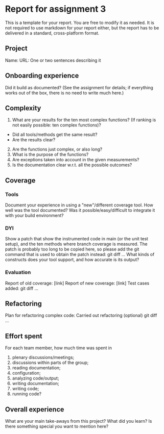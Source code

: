 # Report for assignment 3

This is a template for your report. You are free to modify it as needed.
It is not required to use markdown for your report either, but the report
has to be delivered in a standard, cross-platform format.

## Project

Name:
URL:
One or two sentences describing it

## Onboarding experience

Did it build as documented?
(See the assignment for details; if everything works out of the box,
there is no need to write much here.)

## Complexity

1.  What are your results for the ten most complex functions? (If ranking
is not easily possible: ten complex functions)?
*  Did all tools/methods get the same result?
*  Are the results clear?
2. Are the functions just complex, or also long?
3. What is the purpose of the functions?
4. Are exceptions taken into account in the given measurements?
5. Is the documentation clear w.r.t. all the possible outcomes?

## Coverage

### Tools

Document your experience in using a "new"/different coverage tool.
How well was the tool documented? Was it possible/easy/difficult to
integrate it with your build environment?

### DYI

Show a patch that show the instrumented code in main (or the unit
test setup), and the ten methods where branch coverage is measured.
The patch is probably too long to be copied here, so please add
the git command that is used to obtain the patch instead:
git diff ...
What kinds of constructs does your tool support, and how accurate is
its output?

### Evaluation

Report of old coverage: [link]
Report of new coverage: [link]
Test cases added:
git diff ...

## Refactoring

Plan for refactoring complex code:
Carried out refactoring (optional)
git diff ...

## Effort spent

For each team member, how much time was spent in
1.  plenary discussions/meetings;
2.  discussions within parts of the group;
3.  reading documentation;
4.  configuration;
5.  analyzing code/output;
6.  writing documentation;
7.  writing code;
8.  running code?

## Overall experience

What are your main take-aways from this project? What did you learn?
Is there something special you want to mention here?
